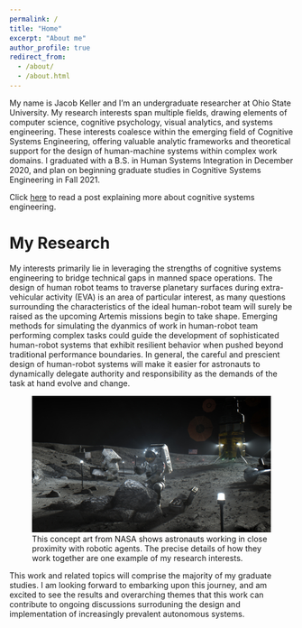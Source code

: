 ```yaml
---
permalink: /
title: "Home"
excerpt: "About me"
author_profile: true
redirect_from: 
  - /about/
  - /about.html
---
```


My name is Jacob Keller and I’m an undergraduate researcher at Ohio State University. My research interests span multiple fields, drawing elements of computer science, cognitive psychology, visual analytics, and systems engineering. These interests coalesce within the emerging field of Cognitive Systems Engineering, offering valuable analytic frameworks and theoretical support for the design of human-machine systems within complex work domains. I graduated with a B.S. in Human Systems Integration in December 2020, and plan on beginning graduate studies in Cognitive Systems Engineering in Fall 2021.

Click [here](https://jkeller52.github.io/posts/2012/08/blog-post-4/) to read a post explaining more about cognitive systems engineering.  

My Research
======

My interests primarily lie in leveraging the strengths of cognitive systems engineering to bridge technical gaps in manned space operations. The design of human robot teams to traverse planetary surfaces during extra-vehicular activity (EVA) is an area of particular interest, as many questions surrounding the characteristics of the ideal human-robot team will surely be raised as the upcoming Artemis missions begin to take shape. Emerging methods for simulating the dyanmics of work in human-robot team performing complex tasks could guide the development of sophisticated human-robot systems that exhibit resilient behavior when pushed beyond traditional performance boundaries. In general, the careful and prescient design of human-robot systems will make it easier for astronauts to dynamically delegate authority and responsibility as the demands of the task at hand evolve and change. 



<figure>
  <img src='/images/Artemis.png' alt="NASA Artemis Concept Art">
  <figcaption> This concept art from NASA shows astronauts working in close proximity with robotic agents. The precise details of how they work together are one example of my research interests.</figcaption>
</figure>




This work and related topics will comprise the majority of my graduate studies. I am looking forward to embarking upon this journey, and am excited to see the results and overarching themes that this work can contribute to ongoing discussions surroduning the design and implementation of increasingly prevalent autonomous systems. 
